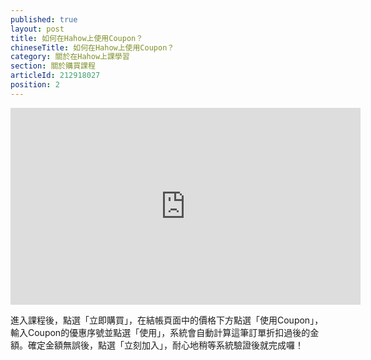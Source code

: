 ```yaml
---
published: true
layout: post
title: 如何在Hahow上使用Coupon？
chineseTitle: 如何在Hahow上使用Coupon？
category: 關於在Hahow上課學習
section: 關於購買課程
articleId: 212918027
position: 2
---
```

<iframe src="https://www.youtube.com/embed/4JmuLrMSPsI" width="560" height="315" frameborder="0" allowfullscreen=""></iframe>

進入課程後，點選「立即購買」，在結帳頁面中的價格下方點選「使用Coupon」，輸入Coupon的優惠序號並點選「使用」，系統會自動計算這筆訂單折扣過後的金額。確定金額無誤後，點選「立刻加入」，耐心地稍等系統驗證後就完成囉！
